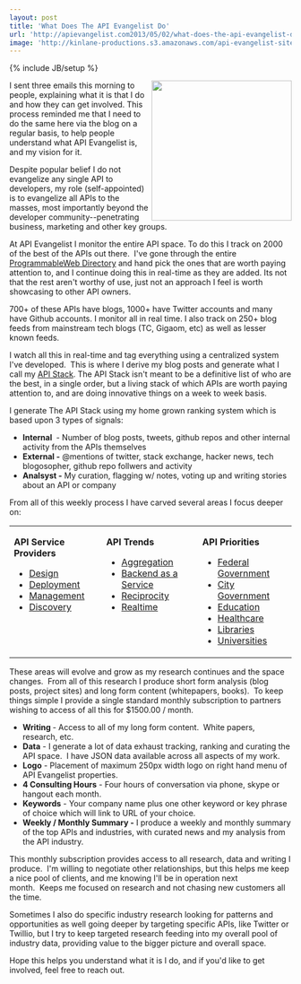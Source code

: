 ```yaml
---
layout: post
title: 'What Does The API Evangelist Do'
url: 'http://apievangelist.com2013/05/02/what-does-the-api-evangelist-do/'
image: 'http://kinlane-productions.s3.amazonaws.com/api-evangelist-site/blog/kin-lane-in-api-we-trust.png'
---
```

{% include JB/setup %}
<p>
     <img src="https://s3.amazonaws.com/kinlane-productions/kin-lane/kin-lane-in-api-we-trust.png"  width="250" align="right" />
</p>
<p>
     I sent three emails this morning to people, explaining what it is that I do and how they can get involved. This process reminded me that I need to do the same here via the blog on a regular basis, to help people understand what API Evangelist is, and my vision for it.  
</p>
<p>
     Despite popular belief I do not evangelize any single API to developers, my role (self-appointed) is to evangelize all APIs to the masses, most importantly beyond the developer community--penetrating business, marketing and other key groups.
</p>
<p>
     At API Evangelist I monitor the entire API space. To do this I track on 2000 of the best of the APIs out there.  I've gone through the entire <a href="http://programmableweb.com">ProgrammableWeb Directory</a> and hand pick the ones that are worth paying attention to, and I continue doing this in real-time as they are added. Its not that the rest aren't worthy of use, just not an approach I feel is worth showcasing to other API owners.
</p>
<p>
     700+ of these APIs have blogs, 1000+ have Twitter accounts and many have Github accounts. I monitor all in real time. I also track on 250+ blog feeds from mainstream tech blogs (TC, Gigaom, etc) as well as lesser known feeds.  
</p>
<p>
     I watch all this in real-time and tag everything using a centralized system I've developed.  This is where I derive my blog posts and generate what I call my <a href="http://theapistack.com/">API Stack</a>. The API Stack isn't meant to be a definitive list of who are the best, in a single order, but a living stack of which APIs are worth paying attention to, and are doing innovative things on a week to week basis.
</p>
<p>
     I generate The API Stack using my home grown ranking system which is based upon 3 types of signals: 
</p>
<ul >
     <li>
          <strong>Internal </strong> - Number of blog posts, tweets, github repos and other internal activity from the APIs themselves
     </li>
     <li>
          <strong>External -</strong> @mentions of twitter, stack exchange, hacker news, tech blogosopher, github repo follwers and activity
     </li>
     <li>
          <strong>Analsyst -</strong> My curation, flagging w/ notes, voting up and writing stories about an API or company
     </li>
</ul>
<p>
     From all of this weekly process I have carved several areas I focus deeper on:
</p>
<table cellspacing="2" cellpadding="2" width="95%">
     <tbody>
          <tr>
               <td align="left" valign="top">
                    <p>
                         <strong>API Service Providers</strong>
                    </p>
                    <ul >
                         <li>
                              <a href="http://design.apievangelist.com/">Design</a>
                         </li>
                         <li>
                              <a href="http://design.apievangelist.com/">Deployment</a>
                         </li>
                         <li>
                              <a href="http://design.apievangelist.com/">Management</a>
                         </li>
                         <li>
                              <a href="http://design.apievangelist.com/">Discovery</a>
                         </li>
                    </ul>
               </td>
               <td align="left" valign="top">
                    <p>
                         <strong>API Trends</strong>
                    </p>
                    <ul >
                         <li>
                              <a href="http://aggregation.apievangelist.com/">Aggregation</a>
                         </li>
                         <li>
                              <a href="http://baas.apievangelist.com/">Backend as a Service</a>
                         </li>
                         <li>
                              <a href="http://reciprocity.apievangelist.com/">Reciprocity</a>
                         </li>
                         <li>
                              <a href="http://realtime.apievangelist.com/">Realtime</a>
                         </li>
                    </ul>
               </td>
               <td align="left" valign="top">
                    <p>
                         <strong>API Priorities</strong>
                    </p>
                    <ul >
                         <li>
                              <a href="http://federal-government.apievangelist.com/">Federal Government</a>
                         </li>
                         <li>
                              <a href="http://city-government.apievangelist.com/">City Government</a>
                         </li>
                         <li>
                              <a href="http://education.apievangelist.com/">Education</a>
                         </li>
                         <li>
                              <a href="http://healthcare.apievangelist.com/">Healthcare</a>
                         </li>
                         <li>
                              <a href="http://libraries.apievangelist.com/">Libraries</a>
                         </li>
                         <li>
                              <a href="http://university.apievangelist.com/">Universities</a>
                         </li>
                    </ul>
               </td>
          </tr>
     </tbody>
</table>
<p>
     These areas will evolve and grow as my research continues and the space changes.  From all of this research I produce short form analysis (blog posts, project sites) and long form content (whitepapers, books).  To keep things simple I provide a single standard monthly subscription to partners wishing to access of all this for $1500.00 / month.
</p>
<ul >
     <li >
          <strong>Writing </strong>- Access to all of my long form content.  White papers, research, etc.
     </li>
     <li >
          <strong>Data</strong> - I generate a lot of data exhaust tracking, ranking and curating the API space.  I have JSON data available across all aspects of my work.
     </li>
     <li >
          <strong>Logo</strong> - Placement of maximum 250px width logo on right hand menu of API Evangelist properties.
     </li>
     <li >
          <strong>4 Consulting Hours</strong> - Four hours of conversation via phone, skype or hangout each month.
     </li>
     <li >
          <strong>Keywords</strong> - Your company name plus one other keyword or key phrase of choice which will link to URL of your choice.
     </li>
     <li >
          <strong>Weekly / Monthly Summary -</strong> I produce a weekly and monthly summary of the top APIs and industries, with curated news and my analysis from the API industry.
     </li>
</ul>
<p>
     This monthly subscription provides access to all research, data and writing I produce.  I'm willing to negotiate other relationships, but this helps me keep a nice pool of clients, and me knowing I'll be in operation next month.  Keeps me focused on research and not chasing new customers all the time.
</p>
<p>
     Sometimes I also do specific industry research looking for patterns and opportunities as well going deeper by targeting specific APIs, like Twitter or Twillio, but I try to keep targeted research feeding into my overall pool of industry data, providing value to the bigger picture and overall space.
</p>
<p>
     Hope this helps you understand what it is I do, and if you'd like to get involved, feel free to reach out.
</p>
